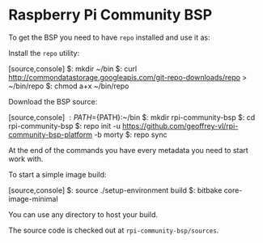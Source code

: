 # Raspberry Pi Community BSP

To get the BSP you need to have `repo` installed and use it as:

Install the `repo` utility:

[source,console]
$: mkdir ~/bin
$: curl http://commondatastorage.googleapis.com/git-repo-downloads/repo > ~/bin/repo
$: chmod a+x ~/bin/repo

Download the BSP source:

[source,console]
$: PATH=${PATH}:~/bin
$: mkdir rpi-community-bsp
$: cd rpi-community-bsp
$: repo init -u https://github.com/geoffrey-vl/rpi-community-bsp-platform -b morty
$: repo sync

At the end of the commands you have every metadata you need to start work with.

To start a simple image build:

[source,console]
$: source ./setup-environment build
$: bitbake core-image-minimal

You can use any directory to host your build.

The source code is checked out at `rpi-community-bsp/sources`.
